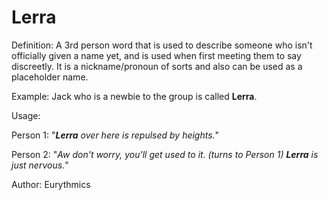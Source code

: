 # Lerra

Definition: A 3rd person word that is used to describe someone who isn't officially given a name yet, and is used when first meeting them to say discreetly. It is a nickname/pronoun of sorts and also can be used as a placeholder name.

Example: Jack who is a newbie to the group is called __Lerra__.

Usage:

Person 1: "*__Lerra__ over here is repulsed by heights.*"

Person 2: "*Aw don't worry, you'll get used to it. (turns to Person 1) __Lerra__ is just nervous.*"

Author: Eurythmics
